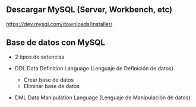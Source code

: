 
## Descargar MySQL (Server, Workbench, etc)
https://dev.mysql.com/downloads/installer/

## Base de datos con MySQL

- 2 tipos de setencias
- DDL Data Definition Language (Lenguaje de Definición de datos)
    - Crear base de datos
    - Eliminar base de datos

- DML Data Manipulation Language (Lenguaje de Manipulación de datos)


